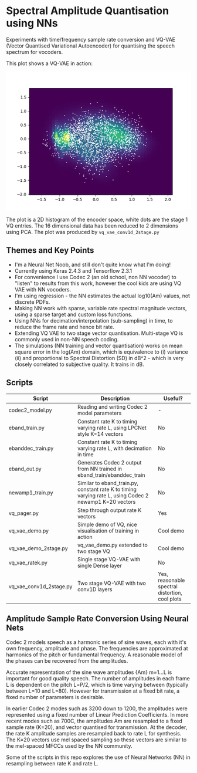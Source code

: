 # Spectral Amplitude Quantisation using NNs

Experiments with time/frequency sample rate conversion and VQ-VAE (Vector Quantised Variational Autoencoder) for quantising the speech spectrum for vocoders.

This plot shows a VQ-VAE in action:

![PCA of VQVAE encoder space](doc/vqvae_pca.png)

The plot is a 2D histogram of the encoder space, white dots are the stage 1 VQ entries.  The 16 dimensional data has been reduced to 2 dimensions using PCA.  The plot was produced by `vq_vae_conv1d_2stage.py`

## Themes and Key Points

* I'm a Neural Net Noob, and still don't quite know what I'm doing!
* Currently using Keras 2.4.3 and Tensorflow 2.3.1
* For convenience I use Codec 2 (an old school, non NN vocoder) to "listen" to results from this work, however the cool kids are using VQ VAE with NN vocoders.
* I'm using regression - the NN estimates the actual log10(Am) values, not discrete PDFs.
* Making NN work with sparse, variable rate spectral magnitude vectors, using a sparse target and custom loss functions.
* Using NNs for decimation/interpolation (sub-sampling) in time, to reduce the frame rate and hence bit rate.
* Extending VQ VAE to two stage vector quantisation.  Multi-stage VQ is commonly used in non-NN speech coding.
* The simulations (NN training and vector quantisation) works on mean square error in the log(Am) domain, which is equivalence to (i) variance (ii) and proportional to Spectral Distortion (SD) in dB^2 - which is very closely correlated to subjective quality.  It trains in dB.

## Scripts

| Script | Description | Useful? |
| --- | --- | --- |
| codec2_model.py | Reading and writing Codec 2 model parameters | - |
| eband_train.py | Constant rate K to timing varying rate L, using LPCNet style K=14 vectors | No |
| ebanddec_train.py | Constant rate K to timing varying rate L, with decimation in time | No |
| eband_out.py | Generates Codec 2 output from NN trained in eband_train/ebanddec_train | No |
| newamp1_train.py | Similar to eband_train.py, constant rate K to timing varying rate L, using Codec 2 newamp1 K=20 vectors | No |
| vq_pager.py | Step through output rate K vectors | Yes |
| vq_vae_demo.py | Simple demo of VQ, nice visualisation of training in action | Cool demo | 
| vq_vae_demo_2stage.py | vq_vae_demo.py extended to two stage VQ | Cool demo | 
| vq_vae_ratek.py | Single stage VQ-VAE with single Dense layer | No |
| vq_vae_conv1d_2stage.py | Two stage VQ-VAE with two conv1D layers | Yes, reasonable spectral distortion, cool plots |

## Amplitude Sample Rate Conversion Using Neural Nets

Codec 2 models speech as a harmonic series of sine waves, each with it's own frequency, amplitude and phase.  The frequencies are approximated at harmonics of the pitch or fundamental frequency.  A reasonable model of the phases can be recovered from the amplitudes.

Accurate representation of the sine wave amplitudes {Am} m=1...L is important for good quality speech.  The number of amplitudes in each frame L is dependent on the pitch L=P/2, which is time varying between (typically between L=10 and L=80).  However for transmission at a fixed bit rate, a fixed number of parameters is desirable.

In earlier Codec 2 modes such as 3200 down to 1200, the amplitudes were represented using a fixed number of Linear Prediction Coefficients.  In more recent modes such as 700C, the amplitudes Am are resampled to a fixed sample rate (K=20), and vector quantised for transmission.  At the decoder, the rate K amplitude samples are resampled back to rate L for synthesis.  The K=20 vectors use mel spaced sampling so these vectors are similar to the mel-spaced MFCCs used by the NN community.

Some of the scripts in this repo explores the use of Neural Networks (NN) in resampling between rate K and rate L.  


